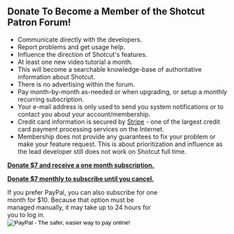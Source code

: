 ## Donate To Become a Member of the Shotcut Patron Forum!

* Communicate directly with the developers.
* Report problems and get usage help.
* Influence the direction of Shotcut's features.
* At least one new video tutorial a month.
* This will become a searchable knowledge-base of authoritative information about Shotcut.
* There is no advertising within the forum.
* Pay month-by-month as-needed or when upgrading, or setup a monthly recurring subscription.
* Your e-mail address is only used to send you system notifications or to contact you about your account/membership.
* Credit card information is secured by [Stripe](https://stripe.com/) - one of the largest credit card payment processing services on the Internet.
* Membership does not provide any guarantees to fix your problem or make your feature request. This is about prioritization and influence as the lead developer still does not work on Shotcut full time.

<script type="text/javascript">
  window.MemberfulOptions = {site: "https://meltytech.memberful.com"};
  (function() {
    var s   = document.createElement('script');
    s.type  = 'text/javascript';
    s.async = true;
    s.src   = 'https://d35xxde4fgg0cx.cloudfront.net/assets/embedded.js';
    setup = function() { window.MemberfulEmbedded.setup(); }
    if(s.addEventListener) { s.addEventListener("load", setup, false); } else { s.attachEvent("onload", setup); }
    ( document.getElementsByTagName('head')[0] || document.getElementsByTagName('body')[0] ).appendChild( s );
  })();
</script>

**<a href="https://meltytech.memberful.com/checkout?plan=11430">Donate $7 and receive a one month subscription.</a>**

**<a href="https://meltytech.memberful.com/checkout?plan=11406">Donate $7 monthly to subscribe until you cancel.</a>**

<form action="https://www.paypal.com/cgi-bin/webscr" method="post" target="_top">
  <input type="hidden" name="cmd" value="_s-xclick">
  <input type="hidden" name="hosted_button_id" value="2NY4DR344NG34">
  <input type="hidden" name="on0" value="Contribute">
  <input type="hidden" name="os0" value="Level 1">
  <input type="hidden" name="currency_code" value="USD">
  <span style="float:left; width: 70%">If you prefer PayPal, you can also subscribe for one month for $10. Because that option must be managed manually, it may take up to 24 hours for you to log in.</span>
  <input type="image" src="https://www.paypalobjects.com/en_US/i/btn/btn_paynowCC_LG.gif" border="0" name="submit" alt="PayPal - The safer, easier way to pay online!"> <img width="1" alt="" src="https://www.paypalobjects.com/en_US/i/scr/pixel.gif" height="1" border="0" />
</form>
